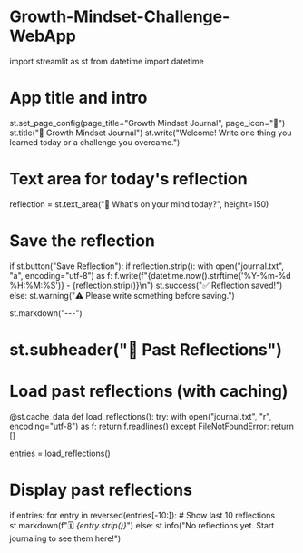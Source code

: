 # Growth-Mindset-Challenge-WebApp
import streamlit as st
from datetime import datetime

# App title and intro
st.set_page_config(page_title="Growth Mindset Journal", page_icon="🧠")
st.title("🧠 Growth Mindset Journal")
st.write("Welcome! Write one thing you learned today or a challenge you overcame.")

# Text area for today's reflection
reflection = st.text_area("📝 What's on your mind today?", height=150)

# Save the reflection
if st.button("Save Reflection"):
    if reflection.strip():
        with open("journal.txt", "a", encoding="utf-8") as f:
            f.write(f"{datetime.now().strftime('%Y-%m-%d %H:%M:%S')} - {reflection.strip()}\n")
        st.success("✅ Reflection saved!")
    else:
        st.warning("⚠️ Please write something before saving.")

st.markdown("---")
# st.subheader("📖 Past Reflections")

# Load past reflections (with caching)
@st.cache_data
def load_reflections():
    try:
        with open("journal.txt", "r", encoding="utf-8") as f:
            return f.readlines()
    except FileNotFoundError:
        return []

entries = load_reflections()

# Display past reflections
if entries:
    for entry in reversed(entries[-10:]):  # Show last 10 reflections
        st.markdown(f"🗓️ *{entry.strip()}*")
else:
    st.info("No reflections yet. Start journaling to see them here!")

